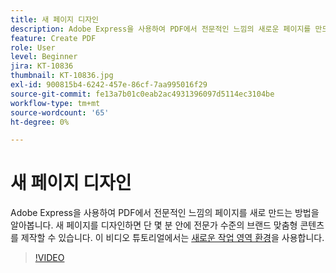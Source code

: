 ```yaml
---
title: 새 페이지 디자인
description: Adobe Express을 사용하여 PDF에서 전문적인 느낌의 새로운 페이지를 만드는 방법을 알아봅니다.
feature: Create PDF
role: User
level: Beginner
jira: KT-10836
thumbnail: KT-10836.jpg
exl-id: 900815b4-6242-457e-86cf-7aa995016f29
source-git-commit: fe13a7b01c0eab2ac4931396097d5114ec3104be
workflow-type: tm+mt
source-wordcount: '65'
ht-degree: 0%

---
```


# 새 페이지 디자인

Adobe Express을 사용하여 PDF에서 전문적인 느낌의 페이지를 새로 만드는 방법을 알아봅니다. 새 페이지를 디자인하면 단 몇 분 안에 전문가 수준의 브랜드 맞춤형 콘텐츠를 제작할 수 있습니다. 이 비디오 튜토리얼에서는 [새로운 작업 영역 환경](new-workspace.md)을 사용합니다.

>[!VIDEO](https://video.tv.adobe.com/v/347331?quality=12&learn=on&hidetitle=true)
